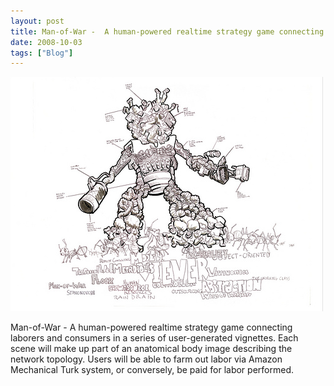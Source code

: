 ```yaml
---
layout: post
title: Man-of-War -  A human-powered realtime strategy game connecting...
date: 2008-10-03
tags: ["Blog"]
---
```


![](k3Im6rfOqemklk5zvYTGGzeWo1_500.jpg)  

Man-of-War -  A human-powered realtime strategy game connecting laborers and consumers in a series of user-generated vignettes. Each scene will make up part of an anatomical body image describing the network topology. Users will be able to farm out labor via Amazon Mechanical Turk system, or conversely, be paid for labor performed.
